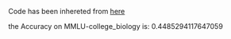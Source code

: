 Code has been inhereted from [here](https://github.com/nyuolab/MedMobile/tree/main/Evaluation)

the Accuracy on MMLU-college_biology is: 0.4485294117647059
